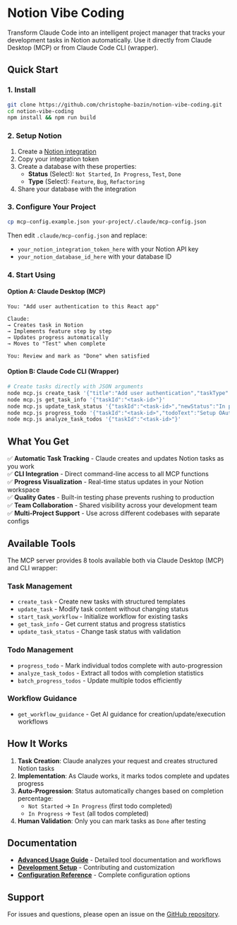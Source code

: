 # Notion Vibe Coding

Transform Claude Code into an intelligent project manager that tracks your development tasks in Notion automatically. Use it directly from Claude Desktop (MCP) or from Claude Code CLI (wrapper).

## Quick Start

### 1. Install

```bash
git clone https://github.com/christophe-bazin/notion-vibe-coding.git
cd notion-vibe-coding
npm install && npm run build
```

### 2. Setup Notion

1. Create a [Notion integration](https://www.notion.so/my-integrations)
2. Copy your integration token
3. Create a database with these properties:
   - **Status** (Select): `Not Started`, `In Progress`, `Test`, `Done`
   - **Type** (Select): `Feature`, `Bug`, `Refactoring`
4. Share your database with the integration

### 3. Configure Your Project

```bash
cp mcp-config.example.json your-project/.claude/mcp-config.json  
```

Then edit `.claude/mcp-config.json` and replace:
- `your_notion_integration_token_here` with your Notion API key
- `your_notion_database_id_here` with your database ID

### 4. Start Using

#### Option A: Claude Desktop (MCP)
```
You: "Add user authentication to this React app"

Claude: 
→ Creates task in Notion
→ Implements feature step by step
→ Updates progress automatically
→ Moves to "Test" when complete

You: Review and mark as "Done" when satisfied
```

#### Option B: Claude Code CLI (Wrapper)
```bash
# Create tasks directly with JSON arguments
node mcp.js create_task '{"title":"Add user authentication","taskType":"Feature","description":"Implement OAuth login"}'
node mcp.js get_task_info '{"taskId":"<task-id>"}'
node mcp.js update_task_status '{"taskId":"<task-id>","newStatus":"In progress"}'
node mcp.js progress_todo '{"taskId":"<task-id>","todoText":"Setup OAuth provider","completed":true}'
node mcp.js analyze_task_todos '{"taskId":"<task-id>"}'
```

## What You Get

✅ **Automatic Task Tracking** - Claude creates and updates Notion tasks as you work  
✅ **CLI Integration** - Direct command-line access to all MCP functions  
✅ **Progress Visualization** - Real-time status updates in your Notion workspace  
✅ **Quality Gates** - Built-in testing phase prevents rushing to production  
✅ **Team Collaboration** - Shared visibility across your development team  
✅ **Multi-Project Support** - Use across different codebases with separate configs  

## Available Tools

The MCP server provides 8 tools available both via Claude Desktop (MCP) and CLI wrapper:

### Task Management
- `create_task` - Create new tasks with structured templates
- `update_task` - Modify task content without changing status
- `start_task_workflow` - Initialize workflow for existing tasks
- `get_task_info` - Get current status and progress statistics
- `update_task_status` - Change task status with validation

### Todo Management  
- `progress_todo` - Mark individual todos complete with auto-progression
- `analyze_task_todos` - Extract all todos with completion statistics
- `batch_progress_todos` - Update multiple todos efficiently

### Workflow Guidance
- `get_workflow_guidance` - Get AI guidance for creation/update/execution workflows

## How It Works

1. **Task Creation**: Claude analyzes your request and creates structured Notion tasks
2. **Implementation**: As Claude works, it marks todos complete and updates progress
3. **Auto-Progression**: Status automatically changes based on completion percentage:
   - `Not Started` → `In Progress` (first todo completed)
   - `In Progress` → `Test` (all todos completed)
4. **Human Validation**: Only you can mark tasks as `Done` after testing

## Documentation

- **[Advanced Usage Guide](docs/advanced-usage.md)** - Detailed tool documentation and workflows
- **[Development Setup](docs/development.md)** - Contributing and customization
- **[Configuration Reference](docs/configuration.md)** - Complete configuration options

## Support

For issues and questions, please open an issue on the [GitHub repository](https://github.com/christophe-bazin/notion-vibe-coding).
